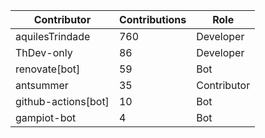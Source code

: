 | Contributor | Contributions | Role |
| ------------ | -------------- | ---- |
| aquilesTrindade | 760 | Developer |
| ThDev-only | 86 | Developer |
| renovate[bot] | 59 | Bot |
| antsummer | 35 | Contributor |
| github-actions[bot] | 10 | Bot |
| gampiot-bot | 4 | Bot |
